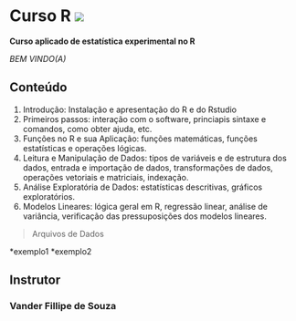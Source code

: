 # Curso R  ![](https://www.r-project.org/Rlogo.png) 

**Curso aplicado de estatística experimental no R**

*BEM VINDO(A)*

## Conteúdo

1. Introdução: Instalação e apresentação do R e do Rstudio
2. Primeiros passos: interação com o software, princiapis sintaxe e comandos, como obter ajuda, etc.
3. Funções no R e sua Aplicação: funções matemáticas, funções estatísticas e operações lógicas.
4. Leitura e Manipulação de Dados: tipos de variáveis e de estrutura dos dados, entrada e importação de dados, transformações de dados, operações vetoriais e matriciais, indexação.
5. Análise Exploratória de Dados: estatísticas descritivas, gráficos exploratórios.
6. Modelos Lineares: lógica geral em R, regressão linear, análise de variância, verificação das pressuposições dos modelos lineares.

> Arquivos de Dados

*exemplo1
*exemplo2

## Instrutor

### Vander Fillipe de Souza
